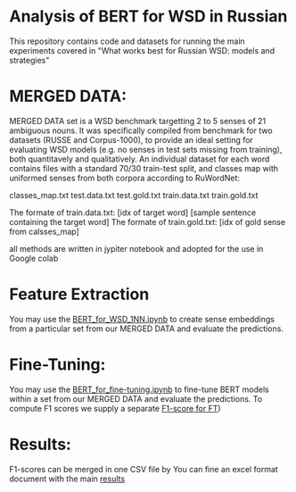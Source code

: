 # Analysis of BERT for WSD in Russian
This repository contains code and datasets for running the main experiments covered in "What works best for Russian WSD: models and strategies"

# MERGED DATA:
MERGED DATA set is a WSD benchmark targetting 2 to 5 senses of 21 ambiguous nouns. It was specifically compiled from benchmark for two datasets (RUSSE and Corpus-1000), to provide an ideal setting for evaluating WSD models (e.g. no senses in test sets missing from training), both quantitavely and qualitatively.
An individual dataset for each word contains files with a standard 70/30 train-test split, and classes map with uniformed senses from both corpora according to RuWordNet:

classes_map.txt
test.data.txt
test.gold.txt
train.data.txt
train.gold.txt

The formate of train.data.txt: [idx of target word] [sample sentence containing the target word]
The formate of train.gold.txt: [idx of gold sense from calsses_map]

all methods are written in jypiter notebook and adopted for the use in Google colab

# Feature Extraction

You may use the [BERT_for_WSD_1NN.ipynb](https://github.com/alanev52/WSD/BERT_for_WSD_1NN.ipynb) to create sense embeddings from a particular set from our MERGED DATA and evaluate the predictions.
# Fine-Tuning:

You may use the [BERT_for_fine-tuning.ipynb](https://github.com/alanev52/WSD/BERT_for_fine-tuning.ipynb) to fine-tune BERT models within a set from our MERGED DATA and evaluate the predictions.
To compute F1 scores we supply a separate [F1-score for FT](https://github.com/alanev52/WSD/blob/main/F1_score_for_FT.ipynb))

# Results:
F1-scores can be merged in one CSV file by []()
You can fine an excel format document with the main [results](https://github.com/alanev52/WSD/blob/main/results.xlsx)
